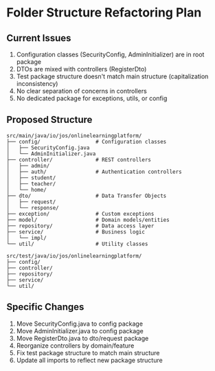 # Folder Structure Refactoring Plan

## Current Issues
1. Configuration classes (SecurityConfig, AdminInitializer) are in root package
2. DTOs are mixed with controllers (RegisterDto)
3. Test package structure doesn't match main structure (capitalization inconsistency)
4. No clear separation of concerns in controllers
5. No dedicated package for exceptions, utils, or config

## Proposed Structure
```
src/main/java/io/jos/onlinelearningplatform/
├── config/                  # Configuration classes
│   ├── SecurityConfig.java
│   └── AdminInitializer.java
├── controller/              # REST controllers
│   ├── admin/
│   ├── auth/                # Authentication controllers
│   ├── student/
│   ├── teacher/
│   └── home/
├── dto/                     # Data Transfer Objects
│   ├── request/
│   └── response/
├── exception/               # Custom exceptions
├── model/                   # Domain models/entities
├── repository/              # Data access layer
├── service/                 # Business logic
│   └── impl/
└── util/                    # Utility classes

src/test/java/io/jos/onlinelearningplatform/
├── config/
├── controller/
├── repository/
├── service/
└── util/
```

## Specific Changes
1. Move SecurityConfig.java to config package
2. Move AdminInitializer.java to config package
3. Move RegisterDto.java to dto/request package
4. Reorganize controllers by domain/feature
5. Fix test package structure to match main structure
6. Update all imports to reflect new package structure
